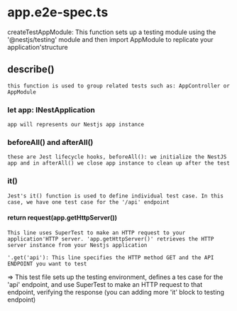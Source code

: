# app.e2e-spec.ts
createTestAppModule: This function sets up a testing module using the '@nestjs/testing' module and then import AppModule to replicate your application'structure

## describe()
    this function is used to group related tests such as: AppController or AppModule
### let app: INestApplication
    app will represents our Nestjs app instance
### beforeAll() and afterAll()
    these are Jest lifecycle hooks, beforeAll(): we initialize the NestJS app and in afterAll() we close app instance to clean up after the test
### it()
    Jest's it() function is used to define individual test case. In this case, we have one test case for the '/api' endpoint
#### return request(app.getHttpServer())
    This line uses SuperTest to make an HTTP request to your application'HTTP server. 'app.getHttpServer()' retrieves the HTTP server instance from your Nestjs application

    '.get('api'): This line specifies the HTTP method GET and the API ENDPOINT you want to test

=> This test file sets up the testing environment, defines a tes case for the 'api' endpoint, and use SuperTest to make an HTTP request to that endpoint, verifying the response (you can adding more 'it' block to testing endpoint)
